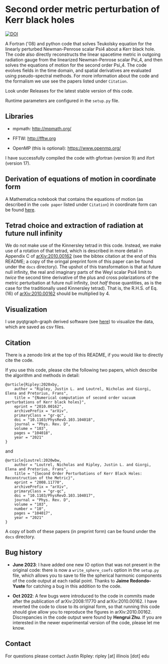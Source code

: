 # Second order metric perturbation of Kerr black holes

[![DOI](https://zenodo.org/badge/275682903.svg)](https://zenodo.org/badge/latestdoi/275682903)

A Fortran ('08) and python code that solves Teukolsky equation for
the linearly perturbed Newman-Penrose scalar Psi4 about a Kerr black hole.
The code also directly reconstructs
the linear spacetime metric in outgoing radiation gauge from
the linearized Newman-Penrose scalar Psi\_4, and then
solves the equations of motion for the second order Psi\_4.
The code evolves fields in the time domain, and spatial derivatives
are evaluated using pseudo-spectral methods. 
For more information about the code and the formalism we use
see the papers listed under `Citation`.

Look under Releases for the latest stable version of this code.

Runtime parameters are configured in the `setup.py` file.

## Libraries

* mpmath: 
	http://mpmath.org/

* FFTW: 
	http://fftw.org

* OpenMP (this is optional): 
	https://www.openmp.org/

I have successfully compiled the code with
gfortran (version 9) and ifort (version 17).

## Derivation of equations of motion in coordinate form

A Mathematica notebook that contains the equations of motion
(as described in the `code paper` listed under `Citation`) in coordinate
form can be found [here](https://github.com/JLRipley314/2nd-order-teuk-derivations).

## Tetrad choice and extraction of radiation at future null infinity 

We do not make use of the Kinnersley tetrad in this code.
Instead, we make use of a rotation of that tetrad, which is described in more detail 
in Appendix C of [arXiv:2010.00162](https://arxiv.org/abs/2010.00162) 
(see the bibtex citation at the end of this README; a copy of the oringal preprint form
of this paper can be found under the ``docs`` directory).
The upshot of this transformation is that at future null infinity, the real and imaginary
parts of the Weyl scalar Psi4 limit to *twice* the second time derivative of the
plus and cross polarizations of the metric perturbation at future null infinity,
(not *half* those quantities, as is the case for the traditionally used Kinnersley tetrad). 
That is, the R.H.S. of Eq. (16) of [arXiv:2010.00162](https://arxiv.org/abs/2010.00162)
should be multiplied by 4.

## Visualization

I use pyqtgraph-graph derived software
(see [here](https://github.com/JLRipley314/sci-vis))
to visualize the data, which are saved as csv files. 

## Citation

There is a zenodo link at the top of this README, if you would like to directly
cite the code. 

If you use this code, please cite the following two papers, which describe the
algorithm and methods in detail:
```
@article{Ripley:2020xby,
    author = "Ripley, Justin L. and Loutrel, Nicholas and Giorgi, Elena and Pretorius, Frans",
    title = "{Numerical computation of second order vacuum perturbations of Kerr black holes}",
    eprint = "2010.00162",
    archivePrefix = "arXiv",
    primaryClass = "gr-qc",
    doi = "10.1103/PhysRevD.103.104018",
    journal = "Phys. Rev. D",
    volume = "103",
    pages = "104018",
    year = "2021"
}
```
and
```
@article{Loutrel:2020wbw,
    author = "Loutrel, Nicholas and Ripley, Justin L. and Giorgi, Elena and Pretorius, Frans",
    title = "{Second Order Perturbations of Kerr Black Holes: Reconstruction of the Metric}",
    eprint = "2008.11770",
    archivePrefix = "arXiv",
    primaryClass = "gr-qc",
    doi = "10.1103/PhysRevD.103.104017",
    journal = "Phys. Rev. D",
    volume = "103",
    number = "10",
    pages = "104017",
    year = "2021"
}
```

A copy of both of these papers (in preprint form) can be found under the ``docs`` directory.

## Bug history 

* **June 2023**: I have added one new IO option that was not present in the original code:
there is now a `write_sphere_coefs` option in the `setup.py` file, which allows you to save
to file the spherical harmonic components of the code output at each radial point.
Thanks to **Jaime Redondo-Yuste** for catching a bug in this addition to the code. 

* **Oct 2022**: A few bugs were introduced to the code in commits made after the
publication of arXiv:2008:11770 and arXiv:2010.00162.
I have reverted the code to close to its original form, 
so that running this code should give allow you to reproduce the
figures in arXiv:2010.00162. Discrepancies in the code output were found
by **Hengrui Zhu**.
If you are interested in the newer experimental version of the code, please let
me know.

## Contact

For questions please contact
Justin Ripley: ripley [at] illinois [dot] edu 
